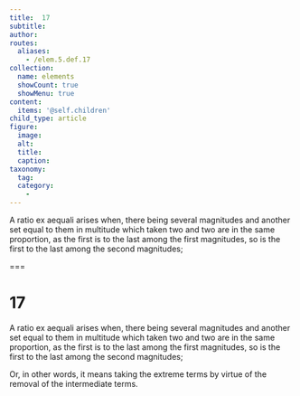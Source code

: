 ```yaml
---
title:  17
subtitle: 
author:
routes:
  aliases:
    - /elem.5.def.17
collection:
  name: elements
  showCount: true
  showMenu: true
content:
  items: '@self.children'
child_type: article
figure:
  image:
  alt:
  title:
  caption:
taxonomy:
  tag:
  category:
    - 
---
```


<p>A ratio <foreign lang="la">ex aequali</foreign> arises when, there being several magnitudes and another set equal to them in multitude which taken two and two are in the same proportion, as the first is to the last among the first magnitudes, so is the first to the last among the second magnitudes; </p>

===

<h1>17</h1>
<p>A ratio <foreign lang="la">ex aequali</foreign> arises when, there being several magnitudes and another set equal to them in multitude which taken two and two are in the same proportion, as the first is to the last among the first magnitudes, so is the first to the last among the second magnitudes; </p>

<p>Or, in other words, it means taking the extreme terms by virtue of the removal of the intermediate terms.</p>
